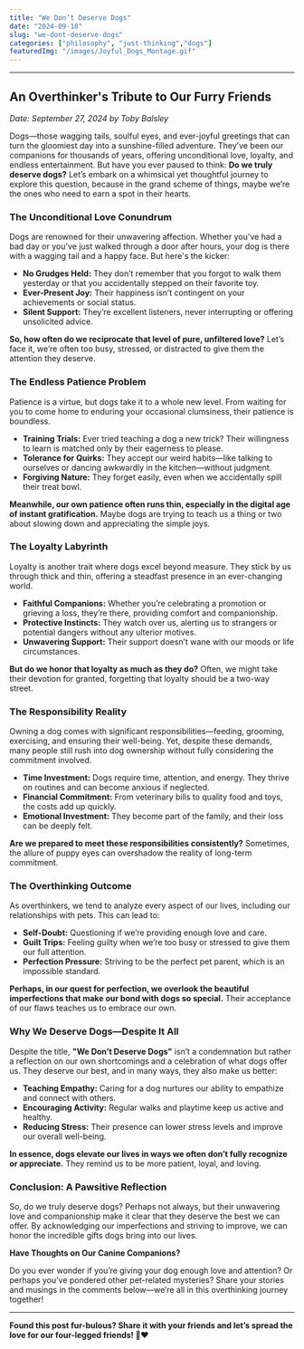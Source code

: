 ```yaml
---
title: "We Don’t Deserve Dogs"
date: "2024-09-18"
slug: "we-dont-deserve-dogs"
categories: ["philosophy", "just-thinking","dogs"]
featuredImg: "/images/Joyful_Dogs_Montage.gif"
---
```


<!-- wp:separator -->
<hr class="wp-block-separator has-alpha-channel-opacity"/>
<!-- /wp:separator -->

<!-- wp:heading -->
<h2 class="wp-block-heading"><strong>An Overthinker's Tribute to Our Furry Friends</strong></h2>
<!-- /wp:heading -->

<!-- wp:paragraph -->
<p><em>Date: September 27, 2024 by Toby Balsley</em></p>
<!-- /wp:paragraph -->

<!-- wp:paragraph -->
<p>Dogs—those wagging tails, soulful eyes, and ever-joyful greetings that can turn the gloomiest day into a sunshine-filled adventure. They’ve been our companions for thousands of years, offering unconditional love, loyalty, and endless entertainment. But have you ever paused to think: <strong>Do we truly deserve dogs?</strong> Let’s embark on a whimsical yet thoughtful journey to explore this question, because in the grand scheme of things, maybe we’re the ones who need to earn a spot in their hearts.</p>
<!-- /wp:paragraph -->

<!-- wp:heading {"level":3} -->
<h3 class="wp-block-heading"><strong>The Unconditional Love Conundrum</strong></h3>
<!-- /wp:heading -->

<!-- wp:paragraph -->
<p>Dogs are renowned for their unwavering affection. Whether you've had a bad day or you've just walked through a door after hours, your dog is there with a wagging tail and a happy face. But here's the kicker:</p>
<!-- /wp:paragraph -->

<!-- wp:list -->
<ul class="wp-block-list"><!-- wp:list-item -->
<li><strong>No Grudges Held:</strong> They don’t remember that you forgot to walk them yesterday or that you accidentally stepped on their favorite toy.</li>
<!-- /wp:list-item -->

<!-- wp:list-item -->
<li><strong>Ever-Present Joy:</strong> Their happiness isn’t contingent on your achievements or social status.</li>
<!-- /wp:list-item -->

<!-- wp:list-item -->
<li><strong>Silent Support:</strong> They’re excellent listeners, never interrupting or offering unsolicited advice.</li>
<!-- /wp:list-item --></ul>
<!-- /wp:list -->

<!-- wp:paragraph -->
<p><strong>So, how often do we reciprocate that level of pure, unfiltered love?</strong> Let’s face it, we’re often too busy, stressed, or distracted to give them the attention they deserve.</p>
<!-- /wp:paragraph -->

<!-- wp:heading {"level":3} -->
<h3 class="wp-block-heading"><strong>The Endless Patience Problem</strong></h3>
<!-- /wp:heading -->

<!-- wp:paragraph -->
<p>Patience is a virtue, but dogs take it to a whole new level. From waiting for you to come home to enduring your occasional clumsiness, their patience is boundless.</p>
<!-- /wp:paragraph -->

<!-- wp:list -->
<ul class="wp-block-list"><!-- wp:list-item -->
<li><strong>Training Trials:</strong> Ever tried teaching a dog a new trick? Their willingness to learn is matched only by their eagerness to please.</li>
<!-- /wp:list-item -->

<!-- wp:list-item -->
<li><strong>Tolerance for Quirks:</strong> They accept our weird habits—like talking to ourselves or dancing awkwardly in the kitchen—without judgment.</li>
<!-- /wp:list-item -->

<!-- wp:list-item -->
<li><strong>Forgiving Nature:</strong> They forget easily, even when we accidentally spill their treat bowl.</li>
<!-- /wp:list-item --></ul>
<!-- /wp:list -->

<!-- wp:paragraph -->
<p><strong>Meanwhile, our own patience often runs thin, especially in the digital age of instant gratification.</strong> Maybe dogs are trying to teach us a thing or two about slowing down and appreciating the simple joys.</p>
<!-- /wp:paragraph -->

<!-- wp:heading {"level":3} -->
<h3 class="wp-block-heading"><strong>The Loyalty Labyrinth</strong></h3>
<!-- /wp:heading -->

<!-- wp:paragraph -->
<p>Loyalty is another trait where dogs excel beyond measure. They stick by us through thick and thin, offering a steadfast presence in an ever-changing world.</p>
<!-- /wp:paragraph -->

<!-- wp:list -->
<ul class="wp-block-list"><!-- wp:list-item -->
<li><strong>Faithful Companions:</strong> Whether you’re celebrating a promotion or grieving a loss, they’re there, providing comfort and companionship.</li>
<!-- /wp:list-item -->

<!-- wp:list-item -->
<li><strong>Protective Instincts:</strong> They watch over us, alerting us to strangers or potential dangers without any ulterior motives.</li>
<!-- /wp:list-item -->

<!-- wp:list-item -->
<li><strong>Unwavering Support:</strong> Their support doesn’t wane with our moods or life circumstances.</li>
<!-- /wp:list-item --></ul>
<!-- /wp:list -->

<!-- wp:paragraph -->
<p><strong>But do we honor that loyalty as much as they do?</strong> Often, we might take their devotion for granted, forgetting that loyalty should be a two-way street.</p>
<!-- /wp:paragraph -->

<!-- wp:heading {"level":3} -->
<h3 class="wp-block-heading"><strong>The Responsibility Reality</strong></h3>
<!-- /wp:heading -->

<!-- wp:paragraph -->
<p>Owning a dog comes with significant responsibilities—feeding, grooming, exercising, and ensuring their well-being. Yet, despite these demands, many people still rush into dog ownership without fully considering the commitment involved.</p>
<!-- /wp:paragraph -->

<!-- wp:list -->
<ul class="wp-block-list"><!-- wp:list-item -->
<li><strong>Time Investment:</strong> Dogs require time, attention, and energy. They thrive on routines and can become anxious if neglected.</li>
<!-- /wp:list-item -->

<!-- wp:list-item -->
<li><strong>Financial Commitment:</strong> From veterinary bills to quality food and toys, the costs add up quickly.</li>
<!-- /wp:list-item -->

<!-- wp:list-item -->
<li><strong>Emotional Investment:</strong> They become part of the family, and their loss can be deeply felt.</li>
<!-- /wp:list-item --></ul>
<!-- /wp:list -->

<!-- wp:paragraph -->
<p><strong>Are we prepared to meet these responsibilities consistently?</strong> Sometimes, the allure of puppy eyes can overshadow the reality of long-term commitment.</p>
<!-- /wp:paragraph -->

<!-- wp:heading {"level":3} -->
<h3 class="wp-block-heading"><strong>The Overthinking Outcome</strong></h3>
<!-- /wp:heading -->

<!-- wp:paragraph -->
<p>As overthinkers, we tend to analyze every aspect of our lives, including our relationships with pets. This can lead to:</p>
<!-- /wp:paragraph -->

<!-- wp:list -->
<ul class="wp-block-list"><!-- wp:list-item -->
<li><strong>Self-Doubt:</strong> Questioning if we’re providing enough love and care.</li>
<!-- /wp:list-item -->

<!-- wp:list-item -->
<li><strong>Guilt Trips:</strong> Feeling guilty when we’re too busy or stressed to give them our full attention.</li>
<!-- /wp:list-item -->

<!-- wp:list-item -->
<li><strong>Perfection Pressure:</strong> Striving to be the perfect pet parent, which is an impossible standard.</li>
<!-- /wp:list-item --></ul>
<!-- /wp:list -->

<!-- wp:paragraph -->
<p><strong>Perhaps, in our quest for perfection, we overlook the beautiful imperfections that make our bond with dogs so special.</strong> Their acceptance of our flaws teaches us to embrace our own.</p>
<!-- /wp:paragraph -->

<!-- wp:heading {"level":3} -->
<h3 class="wp-block-heading"><strong>Why We Deserve Dogs—Despite It All</strong></h3>
<!-- /wp:heading -->

<!-- wp:paragraph -->
<p>Despite the title, <strong>"We Don’t Deserve Dogs"</strong> isn’t a condemnation but rather a reflection on our own shortcomings and a celebration of what dogs offer us. They deserve our best, and in many ways, they also make us better:</p>
<!-- /wp:paragraph -->

<!-- wp:list -->
<ul class="wp-block-list"><!-- wp:list-item -->
<li><strong>Teaching Empathy:</strong> Caring for a dog nurtures our ability to empathize and connect with others.</li>
<!-- /wp:list-item -->

<!-- wp:list-item -->
<li><strong>Encouraging Activity:</strong> Regular walks and playtime keep us active and healthy.</li>
<!-- /wp:list-item -->

<!-- wp:list-item -->
<li><strong>Reducing Stress:</strong> Their presence can lower stress levels and improve our overall well-being.</li>
<!-- /wp:list-item --></ul>
<!-- /wp:list -->

<!-- wp:paragraph -->
<p><strong>In essence, dogs elevate our lives in ways we often don’t fully recognize or appreciate.</strong> They remind us to be more patient, loyal, and loving.</p>
<!-- /wp:paragraph -->

<!-- wp:heading {"level":3} -->
<h3 class="wp-block-heading"><strong>Conclusion: A Pawsitive Reflection</strong></h3>
<!-- /wp:heading -->

<!-- wp:paragraph -->
<p>So, do we truly deserve dogs? Perhaps not always, but their unwavering love and companionship make it clear that they deserve the best we can offer. By acknowledging our imperfections and striving to improve, we can honor the incredible gifts dogs bring into our lives.</p>
<!-- /wp:paragraph -->

<!-- wp:paragraph -->
<p><strong>Have Thoughts on Our Canine Companions?</strong></p>
<!-- /wp:paragraph -->

<!-- wp:paragraph -->
<p>Do you ever wonder if you’re giving your dog enough love and attention? Or perhaps you’ve pondered other pet-related mysteries? Share your stories and musings in the comments below—we’re all in this overthinking journey together!</p>
<!-- /wp:paragraph -->

<!-- wp:separator -->
<hr class="wp-block-separator has-alpha-channel-opacity"/>
<!-- /wp:separator -->

<!-- wp:paragraph -->
<p><strong>Found this post fur-bulous? Share it with your friends and let’s spread the love for our four-legged friends! </strong>🐾❤️</p>
<!-- /wp:paragraph -->

<!-- wp:paragraph -->
<p></p>
<!-- /wp:paragraph -->
